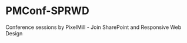 PMConf-SPRWD
============

Conference sessions by PixelMill - Join SharePoint and Responsive Web Design
